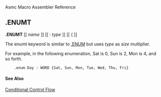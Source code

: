 Asmc Macro Assembler Reference

## .ENUMT

**.ENUMT** [[ _name_ ]] [[ : _type_ ]] [[ { ]]

The enumt keyword is similar to [.ENUM](dot-enum.md) but uses _type_ as _size_ multiplier.

For example, in the following enumeration, Sat is 0, Sun is 2, Mon is 4, and so forth.
```
    .enum Day : WORD {Sat, Sun, Mon, Tue, Wed, Thu, Fri}
```

#### See Also

[Conditional Control Flow](conditional-control-flow.md)

